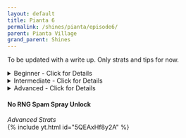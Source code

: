 ```yaml
---
layout: default 
title: Pianta 6
permalink: /shines/pianta/episode6/
parent: Pianta Village
grand_parent: Shines
---
```

To be updated with a write up. Only strats and tips for now.  

<details markdown="block">
  <summary markdown="span">
    Beginner - Click for Details
  </summary>

#### Early Unlock #2
*Beginner*  
- Do a full rollout
- Spray and aim to land just past the fence

<img src="https://i.imgur.com/d8P9uOW.gif" width="600">  

#### Easy Early Unlock #6
*Beginner*  
- Spray just left of the tree

<img src="https://i.imgur.com/QSgqOpN.gif" width="500">  

#### Around the Corner #5
*Beginner*  
- After you clean #4, dive rollout onto the slope and preserve your rollout momentum
- Stay on the slope
- Turn your camera as you run

<img src="https://i.imgur.com/Xti1QOz.gif" width="500">  

#### Y-Cam Early #7
*Beginner*  
- Spray an arc of water while you wait for #6 to finish unlocking
- Stand just past/behind #6 for good distance

<img src="https://i.imgur.com/5d3OllW.gif" width="500">  
</details>

<details markdown="block">
  <summary markdown="span">
    Intermediate - Click for Details
  </summary>

#### Spin Spray #5  
*Intermediate*  
- Take time immediately to line your angle up to execute Over the Wall #6 while #5 finishes unlocking (good unlock RNG gives you less time to prepare)
- Most common way to do this is run forward with the hover nozzle and press [Digital R](https://smscommunity.github.io/sms-guide/techniques/spamsprays/#the-difference-between-analog-and-digital) as you run off the slope of the grass
- Right when you start hovering, press X (Keep holding Digital R)
- Do a spinjump as you land, do a spam spray spinjump

<img src="https://i.imgur.com/43lxaza.gif" width="600">  

#### Over the Wall #6
*Intermediate*  
- After Spin Spray #5, do a delayed dive rollout with your preprepared angle
- Do another dive rollout (or a hoverslide rollout) while lining your angle up to do Mushroom Unlock #7

<img src="https://i.imgur.com/sGIlAhv.gif" width="600">  

#### Mushroom Unlock #7  
*Intermediate*  
- Aim just left of the tree
- When landing on the mushroom, rollout immediately (eating dust changes your angle)

<img src="https://i.imgur.com/CusVNlx.gif" width="600">  

#### "Free" 2:17 Ending
*Intermediate*  
<img src="https://i.imgur.com/cgdWCLf.gif" width="500">  
</details>
<details markdown="block">
  <summary markdown="span">
    Advanced - Click for Details
  </summary>

#### Over the Corner #5
*Advanced*  
- Helps mitigate bad unlock RNG on #5

<img src="https://i.imgur.com/W7t0plQ.gif" width="600">  

#### Behind the Back (Wilko Strat)
*Advanced*  
<img src="https://i.imgur.com/Hef5ReS.gif" width="600">  
</details>

#### No RNG Spam Spray Unlock  
*Advanced Strats*  
{% include yt.html id="5QEAxHf8y2A" %}  
